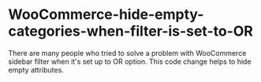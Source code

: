 # WooCommerce-hide-empty-categories-when-filter-is-set-to-OR
There are many people who tried to solve a problem with WooCommerce sidebar filter when it's set up to OR option.
This code change helps to hide empty attributes.
